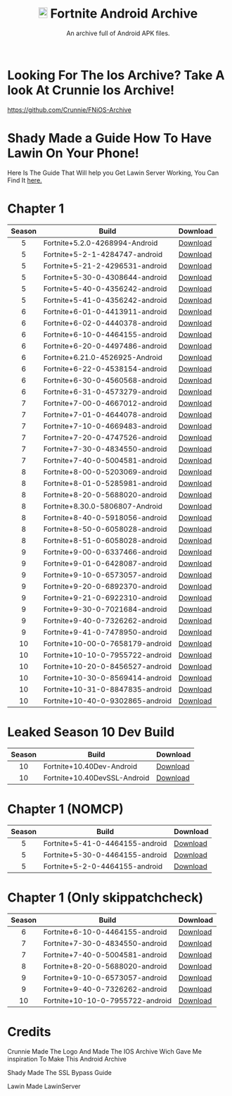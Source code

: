 
<div align=center>

# <img src="https://cdn.discordapp.com/attachments/853780763538751498/954086768284672072/38002.png" alt="Android Logo" width="20" height="24"> Fortnite Android Archive
An archive full of Android APK files.

</div>
<br>

# Looking For The Ios Archive? Take A look At Crunnie Ios Archive!
https://github.com/Crunnie/FNiOS-Archive

# Shady Made a Guide How To Have Lawin On Your Phone!
Here Is The Guide That Will help you Get Lawin Server Working, You Can Find It [here.](https://discord.gg/cpRZq2ETC8)

# Chapter 1

| Season | Build | Download | 
| :---: | ----------- | ----------- | 
| 5 | Fortnite+5.2.0-4268994-Android | [Download](https://drive.google.com/file/d/1BoLxohiTEkTKG40TXPQ3iEG-oFWnPybg/view?usp=sharing) |
| 5 | Fortnite+5-2-1-4284747-android | [Download](https://drive.google.com/file/d/1Jtk9xiuDI03bMU5QPIsv5ab3XIRGZYcl/view?usp=sharing) |
| 5 | Fortnite+5-21-2-4296531-android | [Download](https://drive.google.com/file/d/1dDswjaTG08uCPMF2Y8Y6d_VbJTkmAqM5/view?usp=sharing) |
| 5 | Fortnite+5-30-0-4308644-android | [Download](https://drive.google.com/file/d/1Y611jmk7qjqsfAjD1J2UD0m4joRGw95L/view?usp=sharing) |
| 5 | Fortnite+5-40-0-4356242-android | [Download](https://drive.google.com/file/d/1X5Vz-jz15f7aUvOTbaApTRokwMHFzQib/view?usp=sharing) |
| 5 | Fortnite+5-41-0-4356242-android | [Download](https://drive.google.com/file/d/1kO8KZihAfrAOLLvEqAbj7bVx1qLVG2pw/view?usp=sharing) |
| 6 | Fortnite+6-01-0-4413911-android | [Download](https://drive.google.com/file/d/1nwsQdt37qzeQ_P3S4mtpYKakQr9Zs2k0/view?usp=sharing) |
| 6 | Fortnite+6-02-0-4440378-android | [Download](https://drive.google.com/file/d/1VUf1r7Oinxeb_yyAJaz22HAWAxnQ3g9I/view?usp=sharing) |
| 6 | Fortnite+6-10-0-4464155-android | [Download](https://drive.google.com/file/d/17kJF6po8BvW9TcsU9DFsmOef0p14qJW5/view?usp=sharing) |
| 6 | Fortnite+6-20-0-4497486-android | [Download](https://drive.google.com/file/d/14xLguHuV8ddb2WPa9umwDVT_xM2Pq6dt/view?usp=sharing) |
| 6 | Fortnite+6.21.0-4526925-Android | [Download](https://drive.google.com/file/d/17gW24YHREBw0uzbAYTNDoMdQkT7G_fqn/view?usp=sharing) |
| 6 | Fortnite+6-22-0-4538154-android | [Download](https://drive.google.com/file/d/1T0cx0Xk-urYgVVyEzzy0wKF36Gqlhcys/view?usp=sharing) |
| 6 | Fortnite+6-30-0-4560568-android | [Download](https://drive.google.com/file/d/1MvT7bCOiK_ydAVO5C93dECEfnhxPxlCc/view?usp=sharing) |
| 6 | Fortnite+6-31-0-4573279-android | [Download](https://drive.google.com/file/d/19uXZ7JRQsNcEANNm7EH4kL8empU1cOIn/view?usp=sharing) |
| 7 | Fortnite+7-00-0-4667012-android | [Download](https://drive.google.com/file/d/1efpivYrgbXtW-Ri4XTw9Tynwe5v1OGwQ/view?usp=sharing) |
| 7 | Fortnite+7-01-0-4644078-android | [Download](https://drive.google.com/file/d/1c32jo4MqssfT-fe-7bZfv9E3V5UlVa9R/view?usp=sharing) |
| 7 | Fortnite+7-10-0-4669483-android | [Download](https://drive.google.com/file/d/1p5EfKbank1BwnQukOsEePTZPFhG6Ayy0/view?usp=sharing) |
| 7 | Fortnite+7-20-0-4747526-android | [Download](https://drive.google.com/file/d/1SsZoikv6CgGwtLO6YFc_lpJX2hRjWoqU/view?usp=sharing) |
| 7 | Fortnite+7-30-0-4834550-android | [Download](https://drive.google.com/file/d/10PN3aXO6IOU2xWiy3tw170_prNBIXXWe/view?usp=sharing) |
| 7 | Fortnite+7-40-0-5004581-android | [Download](https://drive.google.com/file/d/1x-VNkPoeN_UvzfxNMXwaJeTGa7LjPm3h/view?usp=sharing) |
| 8 | Fortnite+8-00-0-5203069-android | [Download](https://drive.google.com/file/d/1KlHoViLnf9_o--BZJyxN9XoI7pmDcp0K/view?usp=sharing) |
| 8 | Fortnite+8-01-0-5285981-android | [Download](https://drive.google.com/file/d/1lb6Llos9ywgRToZicTexjTVe4lNTLuch/view?usp=sharing) |
| 8 | Fortnite+8-20-0-5688020-android | [Download](https://drive.google.com/file/d/1H2_9PbvfILSLWbagoBbFTbvXeG2t2RS6/view?usp=sharing) |
| 8 | Fortnite+8.30.0-5806807-Android | [Download](https://drive.google.com/file/d/1Sg8kkXraQ2QpyPLzvBBhxlpsbqcahy26/view?usp=sharing) |
| 8 | Fortnite+8-40-0-5918056-android | [Download](https://drive.google.com/file/d/11bMtU1LO-PxNTTMjUSBP4axSU6X2hy1w/view?usp=sharing) |
| 8 | Fortnite+8-50-0-6058028-android | [Download](https://drive.google.com/file/d/1UAKvMDjuXLr94pz83ZclLbkRDJPOI6Gm/view?usp=sharing) |
| 8 | Fortnite+8-51-0-6058028-android | [Download](https://drive.google.com/file/d/1cpQCA0Yh3-i2N0wPgeE5Veq7IYlWSPbY/view?usp=sharing) |
| 9 | Fortnite+9-00-0-6337466-android | [Download](https://drive.google.com/file/d/1YSK7jJsT3BdRmddfLMrH1LgHNPtbZ3V-/view?usp=sharing) |
| 9 | Fortnite+9-01-0-6428087-android | [Download](https://drive.google.com/file/d/1gPaq_eTlKj4gzVeUMar6tYwk40VCAxMD/view?usp=sharing) |
| 9 | Fortnite+9-10-0-6573057-android | [Download](https://drive.google.com/file/d/12GNhP8Z-Nm-QTFY-n2mQDreOueFl7Ev8/view?usp=sharing) |
| 9 | Fortnite+9-20-0-6892370-android | [Download](https://drive.google.com/file/d/1NmhkzyH-VNnabuV9D3y28T2w2-AWLwlU/view?usp=sharing) |
| 9 | Fortnite+9-21-0-6922310-android | [Download](https://drive.google.com/file/d/1MlvEF_NyncopX32x_Qs31PSRnxQ7FtzH/view?usp=sharing) |
| 9 | Fortnite+9-30-0-7021684-android | [Download](https://drive.google.com/file/d/1qm1gBcgT3DhRafuk4bl7lyU_VDHvh4YT/view?usp=sharing) |
| 9 | Fortnite+9-40-0-7326262-android | [Download](https://drive.google.com/file/d/1mQff8Bm6vpPVSlr-lR5DUz38l77oNozP/view?usp=sharing) |
| 9 | Fortnite+9-41-0-7478950-android | [Download](https://drive.google.com/file/d/1ecMrfBPQ32ns27EyjJ7tuoILfkikxyau/view?usp=sharing) |
| 10 | Fortnite+10-00-0-7658179-android | [Download](https://drive.google.com/file/d/1kFxjmSB82J0j1M7ZezUw8Hbh02Dx6L5_/view?usp=sharing) |
| 10 | Fortnite+10-10-0-7955722-android | [Download](https://drive.google.com/file/d/1XfTfZ4nggcoEEZj-ZcFwqzrtTEex18Mx/view?usp=sharing) |
| 10 | Fortnite+10-20-0-8456527-android | [Download](https://drive.google.com/file/d/1JBZfh7-0Ctq-LkyopizyX_hywAAG2zlQ/view?usp=sharing) |
| 10 | Fortnite+10-30-0-8569414-android | [Download](https://drive.google.com/file/d/1JBg3J3dIBKccbfyIGVvtrcygto1QrO4m/view?usp=sharing) |
| 10 | Fortnite+10-31-0-8847835-android | [Download](https://drive.google.com/file/d/1mvkAPACxFpMcvALEPyOZHEIEvoZlvSpt/view?usp=sharing) |
| 10 | Fortnite+10-40-0-9302865-android | [Download](https://drive.google.com/file/d/15KvcwVahAgaND1bt3RBm2TtUpIPlYnF-/view?usp=sharing) |

# Leaked Season 10 Dev Build
| Season | Build | Download | 
| :---: | ----------- | ----------- | 
| 10 | Fortnite+10.40Dev-Android | [Download](https://cdn.discordapp.com/attachments/784567894347743252/849038005611397120/Fortnite_10.40.apk) |
| 10 | Fortnite+10.40DevSSL-Android |[Download](https://cdn.discordapp.com/attachments/784567894347743252/849416302803812372/Fortnite_10.40_DEVBUILD_No_SSL_Pinning_TEST2.apk) |


# Chapter 1 (NOMCP)

| Season | Build | Download | 
| :---: | ----------- | ----------- | 
| 5 | Fortnite+5-41-0-4464155-android | [Download](https://drive.google.com/file/d/1PsyGQR0HNAAecupuR9bEH5DPAGxDpuvo/view?usp=drivesdk) |
| 5 | Fortnite+5-30-0-4464155-android | [Download](https://drive.google.com/file/d/1PhgacSyY-k9qdKgesPzJ3u5o2TdC_wZL/view?usp=sharing) |
| 5 | Fortnite+5-2-0-4464155-android | [Download](https://drive.google.com/file/d/137V5vhdfExOTGeS30htS6KrlWXHN2C2j/view?usp=sharing) |



# Chapter 1 (Only skippatchcheck)

| Season | Build | Download | 
| :---: | ----------- | ----------- | 
| 6 | Fortnite+6-10-0-4464155-android | [Download](https://drive.google.com/file/d/1h5I8WkBzhowaqy2AC_0bePKxTZHcyfH3/view?usp=sharing) |
| 7 | Fortnite+7-30-0-4834550-android | [Download](https://drive.google.com/file/d/1owSXQaE5pN_D0wxvG5LDVlh7mZXe3BMH/view?usp=sharing) |
| 7 | Fortnite+7-40-0-5004581-android | [Download](https://drive.google.com/file/d/1gpFPCTyj7q-CiUe5st24ARmEfAWi8ynT/view?usp=sharing) |
| 8 | Fortnite+8-20-0-5688020-android | [Download](https://drive.google.com/file/d/1ow5aj4Q4JxoceZ0sClEzy0zWgMMyZeEg/view?usp=sharing) |
| 9 | Fortnite+9-10-0-6573057-android | [Download](https://drive.google.com/file/d/1owFEf4H37rBe3Q5I-k2qU3peWT-TD95R/view?usp=sharing) |
| 9 | Fortnite+9-40-0-7326262-android | [Download](https://drive.google.com/file/d/1gc87G9ehD1i0offVW77U8QSPf9ZYFgdt/view?usp=sharing) |
| 10 | Fortnite+10-10-0-7955722-android | [Download](https://drive.google.com/file/d/1or0ym6W1B7A1bdpqkPIApDPutuk8KxvS/view?usp=sharing) |

# Credits
Crunnie Made The Logo And Made The IOS Archive Wich Gave Me inspiration To Make This Android Archive

Shady Made The SSL Bypass Guide


Lawin Made LawinServer
